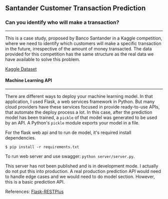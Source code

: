 ## Santander Customer Transaction Prediction

### Can you identify who will make a transaction?
---
This is a case study, proposed by Banco Santander in a Kaggle competition, where we need to identify which customers will make a specific transaction in the future, irrespective of the amount of money transacted. The data provided for this competition has the same structure as the real data we have available to solve this problem.

[Kaggle Dataset](https://www.kaggle.com/c/santander-customer-transaction-prediction/overview)


#### Machine Learning API
---

There are different ways to deploy your machine learning model. In that application, I used Flask, a web services framework in Python.
But many cloud providers have these services focused in provide ready-to-use APIs, that automate the deploy process a lot. In this case, after the prediction model has been trained, a `pickle` of that model was generated to be used by an API. A Python's `pickle` module exports your model in a file. 

For the flask web api and to run de model, it's required install dependencies. 
```
$ pip install -r requirements.txt
```
To run web server and use swagger: `python server/server.py`.

This server has not been published and is in development mode. I actually do not put this into production. A real production prediction API would need to handle edge cases and we would need to do model section. However, this is a basic prediction API. 

References: [Flask-RESTPlus](https://flask-restplus.readthedocs.io/en/stable/example.html) 